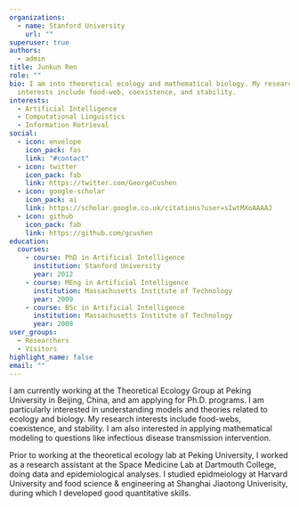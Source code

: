 ```yaml
---
organizations:
  - name: Stanford University
    url: ""
superuser: true
authors:
  - admin
title: Junkun Ren
role: ""
bio: I am into theoretical ecology and mathematical biology. My research
  interests include food-web, coexistence, and stability.
interests:
  - Artificial Intelligence
  - Computational Linguistics
  - Information Retrieval
social:
  - icon: envelope
    icon_pack: fas
    link: "#contact"
  - icon: twitter
    icon_pack: fab
    link: https://twitter.com/GeorgeCushen
  - icon: google-scholar
    icon_pack: ai
    link: https://scholar.google.co.uk/citations?user=sIwtMXoAAAAJ
  - icon: github
    icon_pack: fab
    link: https://github.com/gcushen
education:
  courses:
    - course: PhD in Artificial Intelligence
      institution: Stanford University
      year: 2012
    - course: MEng in Artificial Intelligence
      institution: Massachusetts Institute of Technology
      year: 2009
    - course: BSc in Artificial Intelligence
      institution: Massachusetts Institute of Technology
      year: 2008
user_groups:
  - Researchers
  - Visitors
highlight_name: false
email: ""
---
```

I am currently working at the Theoretical Ecology Group at Peking University in Beijing, China, and am applying for Ph.D. programs. I am particularly interested in understanding models and theories related to ecology and biology. My research interests include food-webs, coexistence, and stability. I am also interested in applying mathematical modeling to questions like infectious disease transmission intervention. 

Prior to working at the theoretical ecology lab at Peking University, I worked as a research assistant at the Space Medicine Lab at Dartmouth College, doing data and epidemiological analyses. I studied epidmeiology at Harvard University and food science & engineering at Shanghai Jiaotong Univerisity, during which I developed good quantitative skills.
